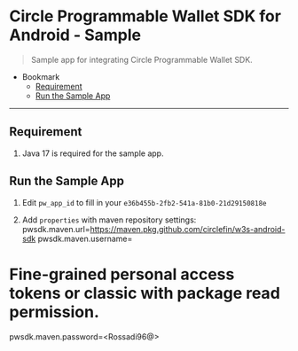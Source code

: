 # Circle Programmable Wallet SDK for Android - Sample

> Sample app for integrating Circle Programmable Wallet SDK.

- Bookmark
  - [Requirement](#prerequisite)
  - [Run the Sample App](#run-the-sample-app)
---


## Requirement

1. Java 17 is required for the sample app.

## Run the Sample App
1. Edit  `pw_app_id` to fill in your `e36b455b-2fb2-541a-81b0-21d29150818e`

2. Add `properties` with maven repository settings:
pwsdk.maven.url=https://maven.pkg.github.com/circlefin/w3s-android-sdk
pwsdk.maven.username=<rossadiArdianto>
# Fine-grained personal access tokens or classic with package read permission.
pwsdk.maven.password=<Rossadi96@>
